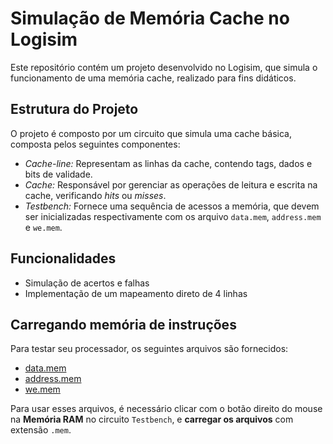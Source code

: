 # Simulação de Memória Cache no Logisim
Este repositório contém um projeto desenvolvido no Logisim, que simula o funcionamento de uma memória cache, realizado para fins didáticos.

## Estrutura do Projeto
O projeto é composto por um circuito que simula uma cache básica, composta pelos seguintes componentes:

- *Cache-line:* Representam as linhas da cache, contendo tags, dados e bits de validade.
- *Cache:* Responsável por gerenciar as operações de leitura e escrita na cache, verificando _hits_ ou _misses_.
- *Testbench:* Fornece uma sequência de acessos a memória, que devem ser inicializadas respectivamente com os arquivo `data.mem`, `address.mem` e `we.mem`.

## Funcionalidades
- Simulação de acertos e falhas
- Implementação de um mapeamento direto de 4 linhas

## Carregando memória de instruções
Para testar seu processador, os seguintes arquivos são fornecidos:

- [data.mem](https://github.com/lauramoroni/cache-logisim/blob/main/data.mem)
- [address.mem](https://github.com/lauramoroni/cache-logisim/blob/main/address.mem)
- [we.mem](https://github.com/lauramoroni/cache-logisim/blob/main/we.mem)

Para usar esses arquivos, é necessário clicar com o botão direito do mouse na **Memória RAM** no circuito `Testbench`, e **carregar os arquivos** com extensão `.mem`.
